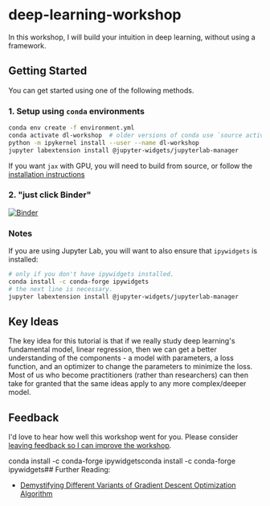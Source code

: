 # deep-learning-workshop

In this workshop, I will build your intuition in deep learning, without using a framework.

## Getting Started

You can get started using one of the following methods.

### 1. Setup using `conda` environments

```bash
conda env create -f environment.yml
conda activate dl-workshop  # older versions of conda use `source activate` rather than `conda activate`
python -m ipykernel install --user --name dl-workshop
jupyter labextension install @jupyter-widgets/jupyterlab-manager
```

If you want `jax` with GPU, you will need to build from source, or follow the [installation instructions](https://github.com/google/jax#installation)

### 2. "just click Binder"

[![Binder](https://mybinder.org/badge_logo.svg)](https://mybinder.org/v2/gh/ericmjl/dl-workshop/master)

### Notes

If you are using Jupyter Lab, you will want to also ensure that `ipywidgets` is installed:

```bash
# only if you don't have ipywidgets installed.
conda install -c conda-forge ipywidgets
# the next line is necessary.
jupyter labextension install @jupyter-widgets/jupyterlab-manager
```

## Key Ideas

The key idea for this tutorial is that if we really study deep learning's fundamental model, linear regression, then we can get a better understanding of the components - a model with parameters, a loss function, and an optimizer to change the parameters to minimize the loss. Most of us who become practitioners (rather than researchers) can then take for granted that the same ideas apply to any more complex/deeper model.

## Feedback

I'd love to hear how well this workshop went for you. Please consider [leaving feedback so I can improve the workshop](https://ericma1.typeform.com/to/Tv185B).

conda install -c conda-forge ipywidgetsconda install -c conda-forge ipywidgets## Further Reading:

- [Demystifying Different Variants of Gradient Descent Optimization Algorithm](https://hackernoon.com/demystifying-different-variants-of-gradient-descent-optimization-algorithm-19ae9ba2e9bc)
